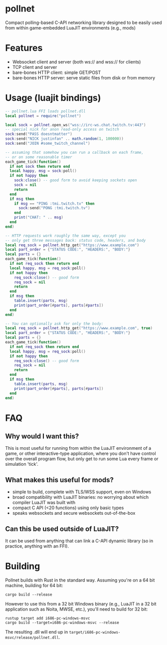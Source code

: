 # pollnet
Compact polling-based C-API networking library designed to be easily used from
within game-embedded LuaJIT environments (e.g., mods)

# Features
* Websocket client and server (both ws:// and wss:// for clients)
* TCP client and server
* bare-bones HTTP client: simple GET/POST
* bare-bones HTTP server: serve static files from disk or from memory

# Usage (luajit bindings)
```Lua
-- pollnet.lua FFI loads pollnet.dll
local pollnet = require("pollnet") 

local sock = pollnet.open_ws("wss://irc-ws.chat.twitch.tv:443")
-- special nick for anon read-only access on twitch
sock:send("PASS doesntmatter")
sock:send("NICK justinfan" .. math.random(1, 100000))
sock:send("JOIN #some_twitch_channel")

-- assuming that somehow you can run a callback on each frame,
-- or on some reasonable timer
each_game_tick(function()
  if not sock then return end
  local happy, msg = sock:poll()
  if not happy then
    sock:close() -- good form to avoid keeping sockets open
    sock = nil
    return
  end
  if msg then
    if msg == "PING :tmi.twitch.tv" then
      sock:send("PONG :tmi.twitch.tv")
    end
    print("CHAT: " .. msg) 
  end
end)

-- HTTP requests work roughly the same way, except you
-- only get three messages back: status code, headers, and body
local req_sock = pollnet.http_get("https://www.example.com")
local part_order = {"STATUS CODE:", "HEADERS:", "BODY:"}
local parts = {}
each_game_tick(function()
  if not req_sock then return end
  local happy, msg = req_sock:poll()
  if not happy then
    req_sock:close() -- good form
    req_sock = nil
    return
  end
  if msg then
    table.insert(parts, msg)
    print(part_order[#parts], parts[#parts])
  end
end)

-- You can optionally ask for only the body:
local req_sock = pollnet.http_get("https://www.example.com", true)
local part_order = {"STATUS CODE:", "HEADERS:", "BODY:"}
local parts = {}
each_game_tick(function()
  if not req_sock then return end
  local happy, msg = req_sock:poll()
  if not happy then
    req_sock:close() -- good form
    req_sock = nil
    return
  end
  if msg then
    table.insert(parts, msg)
    print(part_order[#parts], parts[#parts])
  end
end)
```

# FAQ

## Why would I want this?

This is most useful for running from within the LuaJIT environment of a game, or
other interactive-type application, where you don't have control over the overall
program flow, but only get to run some Lua every frame or simulation 'tick'.

## What makes this useful for mods?

- simple to build, complete with TLS/WSS support, even on Windows
- broad compatibility with LuaJIT binaries: no worrying about which compiler LuaJIT was built with
- compact C API (<20 functions) using only basic types
- speaks websockets and secure websockets out-of-the-box

## Can this be used outside of LuaJIT?

It can be used from anything that can link a C-API dynamic library (so in practice, anything
with an FFI).

# Building
Pollnet builds with Rust in the standard way. Assuming you're on a 64 bit machine,
building for 64 bit:
```
cargo build --release
```

However to use this from a 32 bit Windows binary (e.g., LuaJIT in a 32 bit application such as Noita, MWSE, etc.),
you'll need to build for 32 bit:
```
rustup target add i686-pc-windows-msvc
cargo build --target=i686-pc-windows-msvc --release
```

The resulting .dll will end up in `target/i686-pc-windows-msvc/release/pollnet.dll`.
